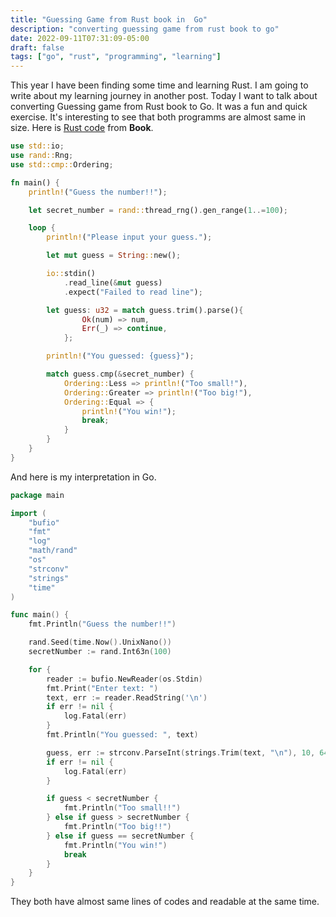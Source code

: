 ```yaml
---
title: "Guessing Game from Rust book in  Go"
description: "converting guessing game from rust book to go"
date: 2022-09-11T07:31:09-05:00
draft: false
tags: ["go", "rust", "programming", "learning"]
---
```


This year I have been finding some time and learning Rust. I am going to write about my learning journey in another post. Today I want to talk about converting Guessing game from Rust book to Go. It was a fun and quick exercise. It's interesting to see that both programms are almost same in size. Here is [Rust code](https://doc.rust-lang.org/book/ch02-00-guessing-game-tutorial.html) from **Book**.

```Rust
use std::io;
use rand::Rng;
use std::cmp::Ordering;

fn main() {
	println!("Guess the number!!");

	let secret_number = rand::thread_rng().gen_range(1..=100);

	loop {
		println!("Please input your guess.");

		let mut guess = String::new();

		io::stdin()
			.read_line(&mut guess)
			.expect("Failed to read line");

		let guess: u32 = match guess.trim().parse(){
				Ok(num) => num,
				Err(_) => continue,
			};

		println!("You guessed: {guess}");

		match guess.cmp(&secret_number) {
			Ordering::Less => println!("Too small!"),
			Ordering::Greater => println!("Too big!"),
			Ordering::Equal => {
				println!("You win!");
				break;
			}
		}
	}
}
```

And here is my interpretation in Go.

```Go
package main

import (
	"bufio"
	"fmt"
	"log"
	"math/rand"
	"os"
	"strconv"
	"strings"
	"time"
)

func main() {
	fmt.Println("Guess the number!!")

	rand.Seed(time.Now().UnixNano())
	secretNumber := rand.Int63n(100)

	for {
		reader := bufio.NewReader(os.Stdin)
		fmt.Print("Enter text: ")
		text, err := reader.ReadString('\n')
		if err != nil {
			log.Fatal(err)
		}
		fmt.Println("You guessed: ", text)

		guess, err := strconv.ParseInt(strings.Trim(text, "\n"), 10, 64)
		if err != nil {
			log.Fatal(err)
		}

		if guess < secretNumber {
			fmt.Println("Too small!!")
		} else if guess > secretNumber {
			fmt.Println("Too big!!")
		} else if guess == secretNumber {
			fmt.Println("You win!")
			break
		}
	}
}
```

They both have almost same lines of codes and readable at the same time.

